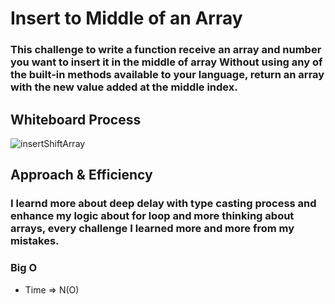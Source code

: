# Insert to Middle of an Array
### This challenge to write a function receive an array and number you want to insert it in the middle of array Without using any of the built-in methods available to your language, return an array with the new value added at the middle index.

## Whiteboard Process
![insertShiftArray](https://user-images.githubusercontent.com/97638932/155433891-ae8af0f9-05ce-4f64-a1cf-f7690e066617.jpg)


## Approach & Efficiency
### I learnd more about deep delay with type casting process and enhance my logic about for loop and more thinking about arrays, every challenge I learned more and more from my mistakes. 
### Big O
- Time => N(O)
